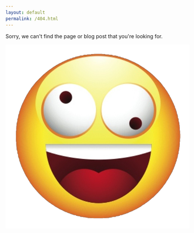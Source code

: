 ```yaml
---
layout: default
permalink: /404.html
---
```


Sorry, we can't find the page or blog post that you're looking for.

![logo](/images/404.png "blog logo")